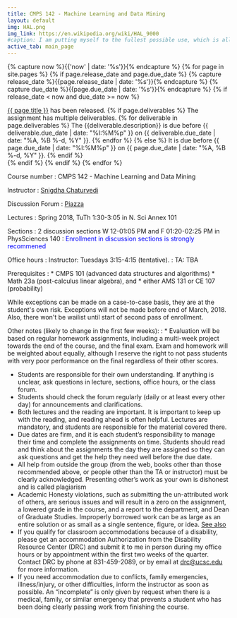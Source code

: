 ```yaml
---
title: CMPS 142 - Machine Learning and Data Mining
layout: default
img: HAL.png
img_link: https://en.wikipedia.org/wiki/HAL_9000
#caption: I am putting myself to the fullest possible use, which is all I think that any conscious entity can ever hope to do. 
active_tab: main_page 
---
```


<!-- Display an alert about upcoming homework assignments -->
{% capture now %}{{'now' | date: '%s'}}{% endcapture %}
{% for page in site.pages %}
{% if page.release_date and page.due_date %}
{% capture release_date %}{{page.release_date | date: '%s'}}{% endcapture %}
{% capture due_date %}{{page.due_date | date: '%s'}}{% endcapture %}
{% if release_date < now and due_date >= now %}
<div class="alert alert-info">
<a href="{{page.url}}">{{ page.title }}</a> has been released.  
{% if page.deliverables %}
The assignment has multiple deliverables.
{% for deliverable in page.deliverables %}
The {{deliverable.description}} is due before {{ deliverable.due_date | date: "%I:%M%p" }} on {{ deliverable.due_date | date: "%A, %B %-d, %Y" }}.  
{% endfor %}
{% else %}
It is due before {{ page.due_date | date: "%I:%M%p" }} on {{ page.due_date | date: "%A, %B %-d, %Y" }}.
{% endif %}
</div>
{% endif %}
{% endif %}
{% endfor %}
<!-- End alert for upcoming homework assignments -->



Course number
: CMPS 142 - Machine Learning and Data Mining 

Instructor
: [Snigdha Chaturvedi](https://sites.google.com/site/snigdhac/)

Discussion Forum
: [Piazza]()

Lectures
: Spring 2018, TuTh 1:30-3:05 in  	N. Sci Annex 101 

Sections
: 2 discussion sections W 12-01:05 PM and F 01:20-02:25 PM in PhysSciences 140 
: <font color="blue"> Enrollment in discussion sections is strongly recommened </font>


Office hours
: Instructor: Tuesdays 3:15-4:15 (tentative). 
: TA: TBA

Prerequisites
:	* CMPS  101  (advanced  data  structures  and  algorithms)
	* Math  23a  (post-calculus linear algebra), and 
	* either AMS 131 or CE 107 (probability)

<div class="alert alert-info"> While exceptions can be made on a case-to-case basis, they are at the student's own risk. Exceptions will not be made before end of March, 2018. Also, there won't be wailist until start of second pass of enrollment. </div>
 

Other notes (likely to change in the first few weeks):
: * Evaluation will be based on regular homework assignments, including a multi-week project towards the end of the course, and the final exam.  Exam and homework will be weighted about equally, although I reserve the right to not pass students with very poor performance on the final regardless of their other scores.
* Students  are  responsible  for  their  own  understanding.   If  anything  is  unclear,  ask questions in lecture, sections, office hours, or the class forum.
* Students should check the forum regularly (daily or at least every other day) for announcements and clarifications.
* Both  lectures  and  the  reading  are  important.   It  is  important  to  keep  up  with  the reading, and reading ahead is often helpful.  Lectures are mandatory, and students are responsible for the material covered there.
* Due dates are firm, and it is each student’s responsibility to manage their time and complete the assignments on time.  Students should read and think about the assignments the day they are assigned so they can ask questions and get the help they need well before the due date.
* All help from outside the group (from the web, books other than those recommended above, or people other than the TA or instructor) must be clearly acknowledged. Presenting other’s work as your own is dishonest and is called plagiarism
* Academic Honesty violations, such as submitting the un-attributed work of others, are
serious issues and will result in a zero on the assignment, a lowered grade in the course,
and a report to the department, and Dean of Graduate Studies.  Improperly borrowed
work can be as large as an entire solution or as small as a single sentence, figure, or
idea.  [See also](http://www.ucsc.edu/academics/academic_integrity/undergraduate_students)
* If  you  qualify  for  classroom  accommodations  because  of  a  disability,  please  get  an accommodation Authorization from the Disability Resource Center (DRC) and submit it to me in person during my office hours or by appointment within the first two weeks of the quarter.  Contact DRC by phone at 831-459-2089, or by email at drc@ucsc.edu for more information.
* If you need accommodation due to conflicts, family emergencies, illness/injury, or other difficulties, inform the instructor as soon as possible.  An “incomplete” is only given by request when there is a medical, family, or similar emergency that prevents a student who has been doing clearly passing work from finishing the course.


